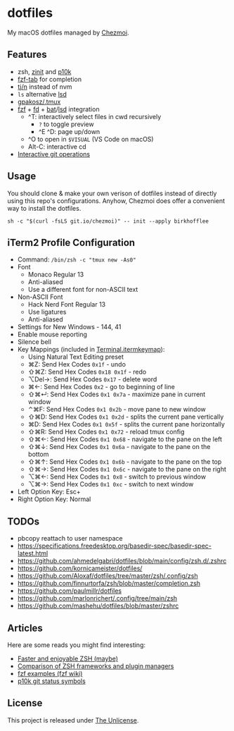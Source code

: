 # dotfiles

My macOS dotfiles managed by [Chezmoi](https://github.com/twpayne/chezmoi).  

## Features

* zsh, [zinit](https://github.com/zdharma/zinit) and [p10k](https://github.com/romkatv/powerlevel10k)
* [fzf-tab](https://github.com/Aloxaf/fzf-tab) for completion
* [tj/n](https://github.com/tj/n) instead of nvm
* `ls` alternative [lsd](https://github.com/Peltoche/lsd)
* [gpakosz/.tmux](https://github.com/gpakosz/.tmux)
* [fzf](https://github.com/junegunn/fzf#fuzzy-completion-for-bash-and-zsh) + [fd](https://github.com/sharkdp/fd) + [bat](https://github.com/sharkdp/bat)/[lsd](https://github.com/Peltoche/lsd) integration
  * ^T: interactively select files in cwd recursively
    * `?` to toggle preview
    * ^E ^D: page up/down
  * ^O to open in `$VISUAL` (VS Code on macOS)
  * Alt-C: interactive cd
* [Interactive git operations](https://github.com/wfxr/forgit#-features)

## Usage

You should clone & make your own verison of dotfiles instead of directly using
this repo's configurations. Anyhow, Chezmoi does offer a convenient way to
install the dotfiles.

```console
sh -c "$(curl -fsLS git.io/chezmoi)" -- init --apply birkhofflee
```

## iTerm2 Profile Configuration

* Command: `/bin/zsh -c "tmux new -As0"`
* Font
  * Monaco Regular 13
  * Anti-aliased
  * Use a different font for non-ASCII text
* Non-ASCII Font
  * Hack Nerd Font Regular 13
  * Use ligatures
  * Anti-aliased
* Settings for New Windows - 144, 41
* Enable mouse reporting
* Silence bell
* Key Mappings (included in [Terminal.itermkeymap](Terminal.itermkeymap)):
  * Using Natural Text Editing preset
  * ⌘Z: Send Hex Codes `0x1f` - undo
  * ⇧⌘Z: Send Hex Codes `0x18 0x1f` - redo
  * ⌥Del→: Send Hex Codes `0x17` - delete word
  * ⌘←: Send Hex Codes `0x2` - go to beginning of line
  * ⇧⌘↵: Send Hex Codes `0x1 0x7a` - maximize pane in current window
  * ⌃⌘F: Send Hex Codes `0x1 0x2b` - move pane to new window
  * ⇧⌘D: Send Hex Codes `0x1 0x2d` - splits the current pane vertically
  * ⌘D: Send Hex Codes `0x1 0x5f` - splits the current pane horizontally
  * ⇧⌘R: Send Hex Codes `0x1 0x72` - reload tmux config
  * ⇧⌘←: Send Hex Codes `0x1 0x68` - navigate to the pane on the left
  * ⇧⌘↓: Send Hex Codes `0x1 0x6a` - navigate to the pane on the bottom
  * ⇧⌘↑: Send Hex Codes `0x1 0x6b` - navigate to the pane on the top
  * ⇧⌘→: Send Hex Codes `0x1 0x6c` - navigate to the pane on the right
  * ⌥⌘←: Send Hex Codes `0x1 0x8` - switch to previous window
  * ⌥⌘→: Send Hex Codes `0x1 0xc` - switch to next window
* Left Option Key: Esc+
* Right Option Key: Normal

## TODOs

* pbcopy reattach to user namespace
* https://specifications.freedesktop.org/basedir-spec/basedir-spec-latest.html
* https://github.com/ahmedelgabri/dotfiles/blob/main/config/zsh.d/.zshrc
* https://github.com/kornicameister/dotfiles/
* https://github.com/Aloxaf/dotfiles/tree/master/zsh/.config/zsh
* https://github.com/finnurtorfa/zsh/blob/master/completion.zsh
* https://github.com/paulmillr/dotfiles
* https://github.com/marlonrichert/.config/tree/main/zsh
* https://github.com/mashehu/dotfiles/blob/master/zshrc

## Articles

Here are some reads you might find interesting:

* [Faster and enjoyable ZSH (maybe)](https://htr3n.github.io/2018/07/faster-zsh/)
* [Comparison of ZSH frameworks and plugin managers](https://gist.github.com/laggardkernel/4a4c4986ccdcaf47b91e8227f9868ded)
* [fzf examples (fzf wiki)](https://github.com/junegunn/fzf/wiki/examples)
* [p10k git status symbols](https://github.com/romkatv/powerlevel10k#what-do-different-symbols-in-git-status-mean)

## License

This project is released under [The Unlicense](LICENSE).
